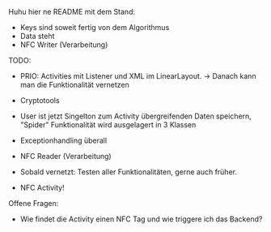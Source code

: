  Huhu hier ne README mit dem Stand:
 
 * Keys sind soweit fertig von dem Algorithmus
 * Data steht
 * NFC Writer (Verarbeitung)
 
 TODO:
 
 * PRIO: Activities mit Listener und XML im LinearLayout.
 -> Danach kann man die Funktionalität vernetzen
 
 * Cryptotools
 
 * User ist jetzt Singelton zum Activity übergreifenden Daten speichern, 
   "Spider" Funktionalität wird ausgelagert in 3 Klassen
   
 * Exceptionhandling überall
 
 * NFC Reader (Verarbeitung)
 
 * Sobald vernetzt: Testen aller Funktionalitäten, gerne auch früher.
 
 * NFC Activity!
 
 Offene Fragen:
 
 * Wie findet die Activity einen NFC Tag und wie triggere ich das Backend?
 